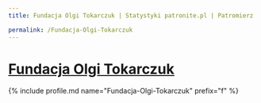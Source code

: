 ```yaml
---
title: Fundacja Olgi Tokarczuk | Statystyki patronite.pl | Patromierz

permalink: /Fundacja-Olgi-Tokarczuk
---
```


# [Fundacja Olgi Tokarczuk](https://patronite.pl/Fundacja-Olgi-Tokarczuk)

{% include profile.md name="Fundacja-Olgi-Tokarczuk" prefix="f" %}
